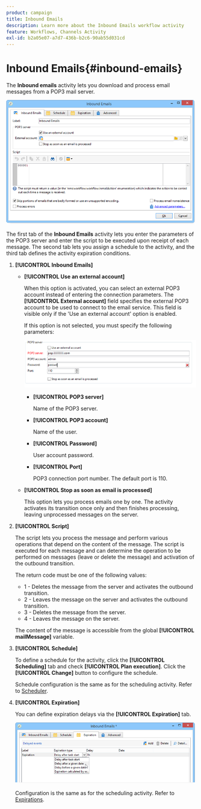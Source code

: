 ```yaml
---
product: campaign
title: Inbound Emails
description: Learn more about the Inbound Emails workflow activity
feature: Workflows, Channels Activity
exl-id: b2a05e07-a7d7-436b-b2c6-90ab55d031cd
---
```

# Inbound Emails{#inbound-emails}



The **Inbound emails** activity lets you download and process email messages from a POP3 mail server.

![](assets/email_rec_edit_1.png)

The first tab of the **Inbound Emails** activity lets you enter the parameters of the POP3 server and enter the script to be executed upon receipt of each message. The second tab lets you assign a schedule to the activity, and the third tab defines the activity expiration conditions.

1. **[!UICONTROL Inbound Emails]**

    * **[!UICONTROL Use an external account]**

      When this option is activated, you can select an external POP3 account instead of entering the connection parameters. The **[!UICONTROL External account]** field specifies the external POP3 account to be used to connect to the email service. This field is visible only if the 'Use an external account' option is enabled.

      If this option is not selected, you must specify the following parameters:
    
      ![](assets/email_rec_edit_1b.png)

        * **[!UICONTROL POP3 server]**

          Name of the POP3 server.
        
        * **[!UICONTROL POP3 account]**

          Name of the user.
        
        * **[!UICONTROL Password]**

          User account password.
        
        * **[!UICONTROL Port]**

          POP3 connection port number. The default port is 110.

    * **[!UICONTROL Stop as soon as email is processed]**

      This option lets you process emails one by one. The activity activates its transition once only and then finishes processing, leaving unprocessed messages on the server.

1. **[!UICONTROL Script]**

   The script lets you process the message and perform various operations that depend on the content of the message. The script is executed for each message and can determine the operation to be performed on messages (leave or delete the message) and activation of the outbound transition.

   The return code must be one of the following values:

    * 1 - Deletes the message from the server and activates the outbound transition.
    * 2 - Leaves the message on the server and activates the outbound transition.
    * 3 - Deletes the message from the server.
    * 4 - Leaves the message on the server.

   The content of the message is accessible from the global **[!UICONTROL mailMessage]** variable.

1. **[!UICONTROL Schedule]**

   To define a schedule for the activity, click the **[!UICONTROL Scheduling]** tab and check **[!UICONTROL Plan execution]**. Click the **[!UICONTROL Change]** button to configure the schedule.

   Schedule configuration is the same as for the scheduling activity. Refer to [Scheduler](scheduler.md).

1. **[!UICONTROL Expiration]**

   You can define expiration delays via the **[!UICONTROL Expiration]** tab.

   ![](assets/email_rec_edit_3.png)

   Configuration is the same as for the scheduling activity. Refer to [Expirations](define-approvals.md).
